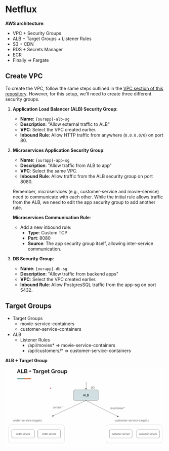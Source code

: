 # Netflux

**AWS architecture**:

- VPC + Security Groups
- ALB + Target Groups + Listener Rules
- S3 + CDN
- RDS + Secrets Manager
- ECR
- Finally => Fargate



## Create VPC

To create the VPC, follow the same steps outlined in the [VPC section of this repository](https://github.com/AaronHapy/AWS/tree/main/vpc/create). However, for this setup, we’ll need to create three different security groups.

1. **Application Load Balancer (ALB) Security Group**:  
   - **Name**: `{ourapp}-alb-sg`  
   - **Description**: "Allow external traffic to ALB"  
   - **VPC**: Select the VPC created earlier.  
   - **Inbound Rule**: Allow HTTP traffic from anywhere (`0.0.0.0/0`) on port 80.

2. **Microservices Application Security Group**:  
   - **Name**: `{ourapp}-app-sg`  
   - **Description**: "Allow traffic from ALB to app"  
   - **VPC**: Select the same VPC.  
   - **Inbound Rule**: Allow traffic from the ALB security group on port 8080.

   Remember, microservices (e.g., customer-service and movie-service) need to communicate with each other. While the initial rule allows traffic from the ALB, we need to edit the app security group to add another rule.

    **Microservices Communication Rule**:  
    - Add a new inbound rule:  
        - **Type**: Custom TCP  
        - **Port**: 8080  
        - **Source**: The app security group itself, allowing inter-service communication.

3. **DB Security Group**:  
   - **Name**: `{ourapp}-db-sg`  
   - **Description**: "Allow traffic from backend apps"  
   - **VPC**: Select the VPC created earlier.  
   - **Inbound Rule**: Allow PostgresSQL traffic from the app-sg on port 5432.


## Target Groups

- Target Groups
    - movie-service-containers
    - customer-service-containers
- ALB
    - Listener Rules
        - /api/movies* => movie-service-containers
        - /api/customers/* => customer-service-containers

**ALB + Target Group**

![alt text](./images/1.png)   
